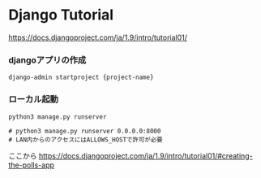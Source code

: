 # Django Tutorial
https://docs.djangoproject.com/ja/1.9/intro/tutorial01/

### djangoアプリの作成
```
django-admin startproject {project-name}
```

### ローカル起動
```
python3 manage.py runserver

# python3 manage.py runserver 0.0.0.0:8000
# LAN内からのアクセスにはALLOWS_HOSTで許可が必要
```

ここから
https://docs.djangoproject.com/ja/1.9/intro/tutorial01/#creating-the-polls-app
